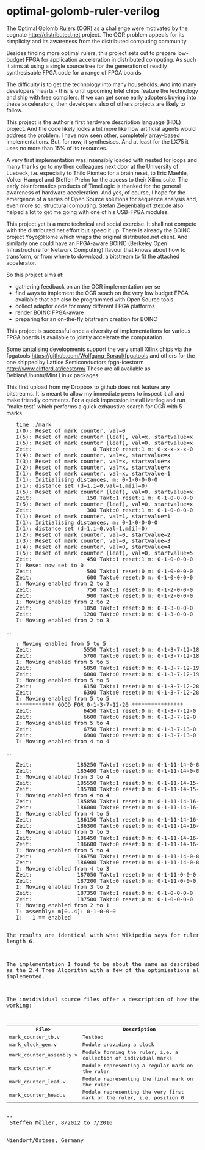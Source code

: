 optimal-golomb-ruler-verilog
============================

The Optimal Golomb Rulers (OGR) as a challenge were motivated by
the cognate http://distributed.net project.  The OGR problem appeals
for its simplicity and its awareness from the distributed computing
community.

Besides finding more optimal rulers, this project sets out to prepare
low-budget FPGA for application acceleration in distributed computing.
As such it aims at using a single source tree for the generation
of readily synthesisable FPGA code for a range of FPGA boards.

The difficulty is to get the technology into many households. And
into many developers' hearts - this is until upcoming Intel chips
feature the technology and ship with free compilers. If we can get
some early adopters buying into these accelerators, then developers
also of others projects are likely to follow.

This project is the author's first hardware description language
(HDL) project. And the code likely looks a bit more like how artificial
agents would address the problem. I have now seen other, completely
array-based implementations. But, for now, it synthesises. And at least
for the LX75 it uses no more than 15% of its resources.

A very first implementation was insensibly loaded with nested
for loops and many thanks go to my then colleagues next door at the
University of Luebeck, i.e. especially to Thilo Piontec for a brain reset,
to Eric Maehle, Volker Hampel and Steffen Prehn for the access to their
Xilinx suite. The early bioinformatics products of TimeLogic is thanked
for the general awareness of hardware acceleration. And yes, of course,
I hope for the emergence of a series of Open Source solutions for
sequence analysis and, even more so, structural computing.
Stefan Ziegenbalg of ztex.de also helped a lot to get me going with
one of his USB-FPGA modules.

This project yet is a mere technical and social exercise.
It shall not compete with the distributed.net effort but speed it up.
There is already the BOINC project Yoyo@Home which wraps the original
distributed.net client. And similarly one
could have an FPGA-aware BOINC (Berkeley Open Infrastructure for 
Network Computing) flavour that knows about how to transform,
or from where to download, a bitstream to fit the attached accelerator.

So this project aims at:
 * gathering feedback on an the OGR implementation per se
 * find ways to implement the OGR seach on the very low budget FPGA
   available that can also be programmed with Open Source tools
 * collect adaptor code for many different FPGA platforms
 * render BOINC FPGA-aware
 * preparing for an on-the-fly bitstream creation for BOINC

This project is successful once a diversity of implementations for
various FPGA boards is available to jointly accelerate the computation.

Some tantalising developments support the very small
Xilinx chips via the
  fpgatools https://github.com/Wolfgang-Spraul/fpgatools
and others for the one shipped by Lattice Semiconductors
  fpga-icestorm   http://www.clifford.at/icestorm/
These are all available as Debian/Ubuntu/Mint Linux packages.

This first upload from my Dropbox to github does not feature any
bitstreams. It is meant to allow my immediate peers to inspect
it all and make friendly comments. For a quick impression
install iverilog and run "make test" which performs a quick
exhaustive search for OGR with 5 marks.

<pre>
   time ./mark
   I(0): Reset of mark counter, val=0
   I(5): Reset of mark counter (leaf), val=x, startvalue=x
   I(5): Reset of mark counter (leaf), val=0, startvalue=x
   Zeit:                   0 Takt:0 reset:1 m: 0-x-x-x-x-0
   I(4): Reset of mark counter, val=x, startvalue=x
   I(3): Reset of mark counter, val=x, startvalue=x
   I(2): Reset of mark counter, val=x, startvalue=x
   I(1): Reset of mark counter, val=x, startvalue=1
   I(1): Initialising distances, m: 0-1-0-0-0-0
   I(1): distance set (d=1,i=0,val=1,m[i]=0)
   I(5): Reset of mark counter (leaf), val=0, startvalue=x
   Zeit:                 150 Takt:1 reset:1 m: 0-1-0-0-0-0
   I(5): Reset of mark counter (leaf), val=0, startvalue=x
   Zeit:                 300 Takt:0 reset:1 m: 0-1-0-0-0-0
   I(1): Reset of mark counter, val=1, startvalue=1
   I(1): Initialising distances, m: 0-1-0-0-0-0
   I(1): distance set (d=1,i=0,val=1,m[i]=0)
   I(2): Reset of mark counter, val=0, startvalue=2
   I(3): Reset of mark counter, val=0, startvalue=3
   I(4): Reset of mark counter, val=0, startvalue=4
   I(5): Reset of mark counter (leaf), val=0, startvalue=5
   Zeit:                 450 Takt:1 reset:1 m: 0-1-0-0-0-0
   I: Reset now set to 0
   Zeit:                 500 Takt:1 reset:0 m: 0-1-0-0-0-0
   Zeit:                 600 Takt:0 reset:0 m: 0-1-0-0-0-0
   I: Moving enabled from 2 to 2
   Zeit:                 750 Takt:1 reset:0 m: 0-1-2-0-0-0
   Zeit:                 900 Takt:0 reset:0 m: 0-1-2-0-0-0
   I: Moving enabled from 2 to 2
   Zeit:                1050 Takt:1 reset:0 m: 0-1-3-0-0-0
   Zeit:                1200 Takt:0 reset:0 m: 0-1-3-0-0-0
   I: Moving enabled from 2 to 3
</pre>

...

<pre>
   : Moving enabled from 5 to 5
   Zeit:                5550 Takt:1 reset:0 m: 0-1-3-7-12-18
   Zeit:                5700 Takt:0 reset:0 m: 0-1-3-7-12-18
   I: Moving enabled from 5 to 5
   Zeit:                5850 Takt:1 reset:0 m: 0-1-3-7-12-19
   Zeit:                6000 Takt:0 reset:0 m: 0-1-3-7-12-19
   I: Moving enabled from 5 to 5
   Zeit:                6150 Takt:1 reset:0 m: 0-1-3-7-12-20
   Zeit:                6300 Takt:0 reset:0 m: 0-1-3-7-12-20
   I: Moving enabled from 5 to 5
   ************ GOOD FOR 0-1-3-7-12-20 ****************
   Zeit:                6450 Takt:1 reset:0 m: 0-1-3-7-12-0
   Zeit:                6600 Takt:0 reset:0 m: 0-1-3-7-12-0
   I: Moving enabled from 5 to 4
   Zeit:                6750 Takt:1 reset:0 m: 0-1-3-7-13-0
   Zeit:                6900 Takt:0 reset:0 m: 0-1-3-7-13-0
   I: Moving enabled from 4 to 4
</pre>

...

<pre>
   Zeit:              185250 Takt:1 reset:0 m: 0-1-11-14-0-0
   Zeit:              185400 Takt:0 reset:0 m: 0-1-11-14-0-0
   I: Moving enabled from 3 to 4
   Zeit:              185550 Takt:1 reset:0 m: 0-1-11-14-15-0
   Zeit:              185700 Takt:0 reset:0 m: 0-1-11-14-15-0
   I: Moving enabled from 4 to 4
   Zeit:              185850 Takt:1 reset:0 m: 0-1-11-14-16-0
   Zeit:              186000 Takt:0 reset:0 m: 0-1-11-14-16-0
   I: Moving enabled from 4 to 5
   Zeit:              186150 Takt:1 reset:0 m: 0-1-11-14-16-17
   Zeit:              186300 Takt:0 reset:0 m: 0-1-11-14-16-17
   I: Moving enabled from 5 to 5
   Zeit:              186450 Takt:1 reset:0 m: 0-1-11-14-16-0
   Zeit:              186600 Takt:0 reset:0 m: 0-1-11-14-16-0
   I: Moving enabled from 5 to 4
   Zeit:              186750 Takt:1 reset:0 m: 0-1-11-14-0-0
   Zeit:              186900 Takt:0 reset:0 m: 0-1-11-14-0-0
   I: Moving enabled from 4 to 3
   Zeit:              187050 Takt:1 reset:0 m: 0-1-11-0-0-0
   Zeit:              187200 Takt:0 reset:0 m: 0-1-11-0-0-0
   I: Moving enabled from 3 to 2
   Zeit:              187350 Takt:1 reset:0 m: 0-1-0-0-0-0
   Zeit:              187500 Takt:0 reset:0 m: 0-1-0-0-0-0
   I: Moving enabled from 2 to 1
   I: assembly: m[0..4]: 0-1-0-0-0
   I:   1 == enabled<firstvariableposition ==  2, completed.
   I: Found 4 results.
   I: Result 1:   1-4-10-12-17  x
   I: Result 2:   1-4-10-15-17  x
   I: Result 3:   1-8-11-13-17  x
   I: Result 4:   1-8-12-14-17  x
   Zeit:              187650 Takt:1 reset:0 m: 0-2-0-0-0-0
   0.02user 0.00system 0:00.05elapsed 54%CPU (0avgtext+0avgdata 7068maxresident)k
   0inputs+0outputs (0major+741minor)pagefaults 0swaps
</pre>

The results are identical with what Wikipedia says for rulers of length 6.

The implementation I found to be about the same as described in
http://people.ee.duke.edu/~wrankin/golomb/golomb_paper.pdf
as the 2.4 Tree Algorithm with a few of the optimisations also implemented.

The invidividual source files offer a description of how they are working:

<table>
<tr><th>File></th>                  <th>Description</th></tr>
<tr><td>mark_counter_tb.v      </td><td>Testbed</td></tr>
<tr><td>mark_clock_gen.v       </td><td>Module providing a clock</td></tr>
<tr><td>mark_counter_assembly.v</td><td>Module forming the ruler, i.e. a collection of individual marks</td></tr>
<tr><td>mark_counter.v         </td><td>Module representing a regular mark on the ruler</td></tr>
<tr><td>mark_counter_leaf.v    </td><td>Module representing the final mark on the ruler</td></tr>
<tr><td>mark_counter_head.v    </td><td>Module representing the very first mark on the ruler, i.e. position 0</td></tr>
</table>
-- 
 Steffen Möller, 8/2012 to 7/2016
 
 Niendorf/Ostsee, Germany

